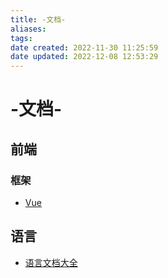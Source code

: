 ```yaml
---
title: -文档-
aliases:
tags:
date created: 2022-11-30 11:25:59
date updated: 2022-12-08 12:53:29
---
```


# -文档-

## 前端

### 框架

- [Vue](https://vuejs.org/)

## 语言

- [语言文档大全](https://overapi.com/)
